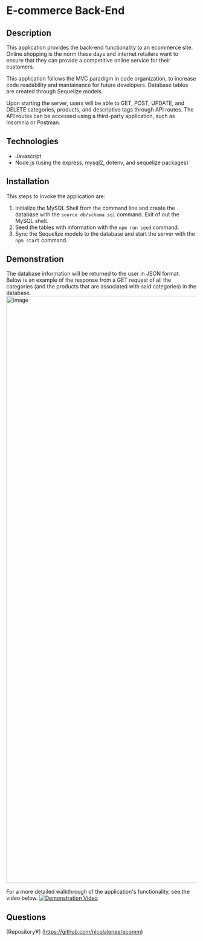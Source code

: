 # E-commerce Back-End

## Description
This application provides the back-end functionality to an ecommerce site. Online shopping is the norm these days and internet retailers want to ensure that they can provide a competitive online service for their customers. 

This application follows the MVC paradigm in code organization, to increase code readability and mantainance for future developers. Database tables are created through Sequelize models. 

Upon starting the server, users will be able to GET, POST, UPDATE, and DELETE categories, products, and descriptive tags through API routes. The API routes can be accessed using a third-party application, such as Insomnia or Postman.

## Technologies
- Javascript
- Node.js (using the express, mysql2, dotenv, and sequelize packages)

## Installation
This steps to invoke the application are:
1.  Initialize the MySQL Shell from the command line and create the database with the `source db/schema.sql` command. Exit of out the MySQL shell.
2. Seed the tables with information with the `npm run seed` command. 
3. Sync the Sequelize models to the database and start the server with the `npm start` command.

## Demonstration
The database information will be returned to the user in JSON format. Below is an example of the response from a GET request of all the categories (and the products that are associated with said categories) in the database. 
<img width="1550" alt="image" src="https://user-images.githubusercontent.com/86696492/156983667-3b34ce73-458e-41d3-a7e4-1ff953fae1f7.png">

For a more detailed walkthrough of the application's functionality, see the video below.
[![Demonstration Video](https://user-images.githubusercontent.com/86696492/156980551-7ba9246b-4c5d-42ee-b7f0-a7441c292488.png)](https://bootcampspot.instructuremedia.com/embed/b1d3ed99-d45e-4d8b-b702-58ba183b90b1 "Walkthrough Video")

## Questions
[Repository💗] (https://github.com/nicolalenee/ecomm)